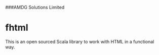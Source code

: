 ###AMDG Solutions Limited

# fhtml

This is an open sourced Scala library to work with HTML in a functional way.
